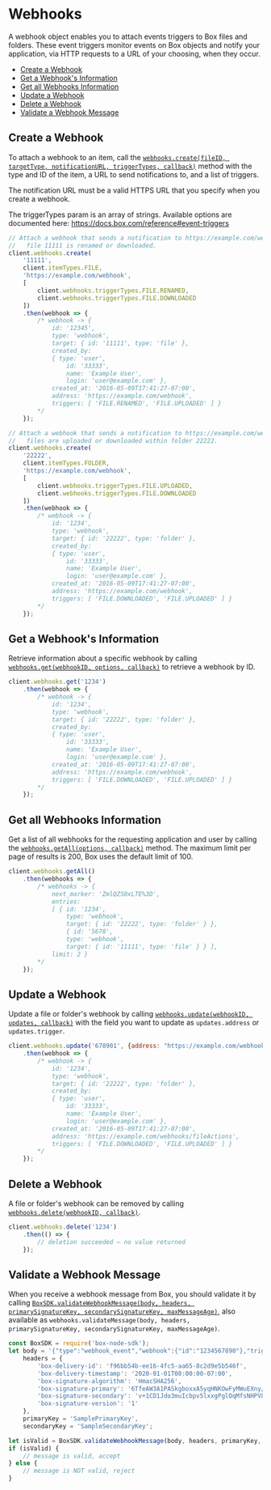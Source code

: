 Webhooks
========

A webhook object enables you to attach events triggers to Box files and folders. These
event triggers monitor events on Box objects and notify your application, via HTTP
requests to a URL of your choosing, when they occur.

<!-- START doctoc generated TOC please keep comment here to allow auto update -->
<!-- DON'T EDIT THIS SECTION, INSTEAD RE-RUN doctoc TO UPDATE -->


- [Create a Webhook](#create-a-webhook)
- [Get a Webhook's Information](#get-a-webhooks-information)
- [Get all Webhooks Information](#get-all-webhooks-information)
- [Update a Webhook](#update-a-webhook)
- [Delete a Webhook](#delete-a-webhook)
- [Validate a Webhook Message](#validate-a-webhook-message)

<!-- END doctoc generated TOC please keep comment here to allow auto update -->

Create a Webhook
----------------

To attach a webhook to an item, call the
[`webhooks.create(fileID, targetType, notificationURL, triggerTypes, callback)`](http://opensource.box.com/box-node-sdk/jsdoc/Webhooks.html#create)
method with the type and ID of the item, a URL to send notifications to, and a list
of triggers.

The notification URL must be a valid HTTPS URL that you specify when you create a
webhook.

The triggerTypes param is an array of strings. Available options are documented here:
<https://docs.box.com/reference#event-triggers>

<!-- sample post_webhooks -->
```js
// Attach a webhook that sends a notification to https://example.com/webhook when
//   file 11111 is renamed or downloaded.
client.webhooks.create(
	'11111',
	client.itemTypes.FILE,
	'https://example.com/webhook',
	[
		client.webhooks.triggerTypes.FILE.RENAMED,
		client.webhooks.triggerTypes.FILE.DOWNLOADED
	])
	.then(webhook => {
		/* webhook -> {
			id: '12345',
			type: 'webhook',
			target: { id: '11111', type: 'file' },
			created_by: 
			{ type: 'user',
				id: '33333',
				name: 'Example User',
				login: 'user@example.com' },
			created_at: '2016-05-09T17:41:27-07:00',
			address: 'https://example.com/webhook',
			triggers: [ 'FILE.RENAMED', 'FILE.UPLOADED' ] }
		*/
	});
```

```js
// Attach a webhook that sends a notification to https://example.com/webhook when
//   files are uploaded or downloaded within folder 22222.
client.webhooks.create(
	'22222',
	client.itemTypes.FOLDER,
	'https://example.com/webhook',
	[
		client.webhooks.triggerTypes.FILE.UPLOADED,
		client.webhooks.triggerTypes.FILE.DOWNLOADED
	])
	.then(webhook => {
		/* webhook -> {
			id: '1234',
			type: 'webhook',
			target: { id: '22222', type: 'folder' },
			created_by: 
			{ type: 'user',
				id: '33333',
				name: 'Example User',
				login: 'user@example.com' },
			created_at: '2016-05-09T17:41:27-07:00',
			address: 'https://example.com/webhook',
			triggers: [ 'FILE.DOWNLOADED', 'FILE.UPLOADED' ] }
		*/
	});
```

Get a Webhook's Information
---------------------------

Retrieve information about a specific webhook by calling
[`webhooks.get(webhookID, options, callback)`](http://opensource.box.com/box-node-sdk/jsdoc/Webhooks.html#get)
to retrieve a webhook by ID.

<!-- sample get_webhooks_id -->
```js
client.webhooks.get('1234')
	.then(webhook => {
		/* webhook -> {
			id: '1234',
			type: 'webhook',
			target: { id: '22222', type: 'folder' },
			created_by: 
			{ type: 'user',
				id: '33333',
				name: 'Example User',
				login: 'user@example.com' },
			created_at: '2016-05-09T17:41:27-07:00',
			address: 'https://example.com/webhook',
			triggers: [ 'FILE.DOWNLOADED', 'FILE.UPLOADED' ] }
		*/
	});
```

Get all Webhooks Information
-----------------------------

Get a list of all webhooks for the requesting application and user by calling the
[`webhooks.getAll(options, callback)`](http://opensource.box.com/box-node-sdk/jsdoc/Webhooks.html#getAll)
method.  The maximum limit per page of results is 200, Box uses the default limit of 100.

<!-- sample get_webhooks -->
```js
client.webhooks.getAll()
	.then(webhooks => {
		/* webhooks -> {
			next_marker: 'ZmlQZS0xLTE%3D',
			entries: 
			[ { id: '1234',
				type: 'webhook',
				target: { id: '22222', type: 'folder' } },
				{ id: '5678',
				type: 'webhook',
				target: { id: '11111', type: 'file' } } ],
			limit: 2 }
		*/
	});
```

Update a Webhook
----------------

Update a file or folder's webhook by calling
[`webhooks.update(webhookID, updates, callback)`](http://opensource.box.com/box-node-sdk/jsdoc/Webhooks.html#update)
with the field you want to update as `updates.address` or `updates.trigger`.

<!-- sample put_webhooks_id -->
```js
client.webhooks.update('678901', {address: "https://example.com/webhooks/fileActions"})
	.then(webhook => {
		/* webhook -> {
			id: '1234',
			type: 'webhook',
			target: { id: '22222', type: 'folder' },
			created_by: 
			{ type: 'user',
				id: '33333',
				name: 'Example User',
				login: 'user@example.com' },
			created_at: '2016-05-09T17:41:27-07:00',
			address: 'https://example.com/webhooks/fileActions',
			triggers: [ 'FILE.DOWNLOADED', 'FILE.UPLOADED' ] }
		*/
	});
```

Delete a Webhook
----------------

A file or folder's webhook can be removed by calling
[`webhooks.delete(webhookID, callback)`](http://opensource.box.com/box-node-sdk/jsdoc/Webhooks.html#delete).

<!-- sample delete_webhooks_id -->
```js
client.webhooks.delete('1234')
	.then(() => {
		// deletion succeeded — no value returned
	});
```

Validate a Webhook Message
--------------------------

When you receive a webhook message from Box, you should validate it by calling
[`BoxSDK.validateWebhookMessage(body, headers, primarySignatureKey, secondarySignatureKey, maxMessageAge)`](http://opensource.box.com/box-node-sdk/jsdoc/Webhooks.html#.validateMessage),
also available as `webhooks.validateMessage(body, headers, primarySignatureKey, secondarySignatureKey, maxMessageAge)`.

<!-- sample x_webhooks validate_signatures -->
```js
const BoxSDK = require('box-node-sdk');
let body = '{"type":"webhook_event","webhook":{"id":"1234567890"},"trigger":"FILE.UPLOADED","source":{"id":"1234567890","type":"file","name":"Test.txt"}}',
	headers = {
		'box-delivery-id': 'f96bb54b-ee16-4fc5-aa65-8c2d9e5b546f',
		'box-delivery-timestamp': '2020-01-01T00:00:00-07:00',
		'box-signature-algorithm': 'HmacSHA256',
		'box-signature-primary': '6TfeAW3A1PASkgboxxA5yqHNKOwFyMWuEXny/FPD5hI=',
		'box-signature-secondary': 'v+1CD1Jdo3muIcbpv5lxxgPglOqMfsNHPV899xWYydo=',
		'box-signature-version': '1'
	},
	primaryKey = 'SamplePrimaryKey',
	secondaryKey = 'SampleSecondaryKey';

let isValid = BoxSDK.validateWebhookMessage(body, headers, primaryKey, secondaryKey);
if (isValid) {
	// message is valid, accept
} else {
	// message is NOT valid, reject
}
```

